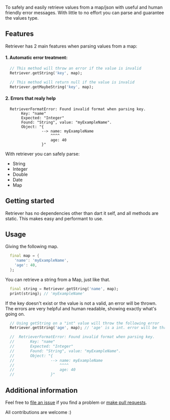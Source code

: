 <!-- 
This README describes the package. If you publish this package to pub.dev,
this README's contents appear on the landing page for your package.

For information about how to write a good package README, see the guide for
[writing package pages](https://dart.dev/guides/libraries/writing-package-pages). 

For general information about developing packages, see the Dart guide for
[creating packages](https://dart.dev/guides/libraries/create-library-packages)
and the Flutter guide for
[developing packages and plugins](https://flutter.dev/developing-packages). 
-->

To safely and easily retrieve values from a map/json with useful and human friendly error messages. With little to no effort you can parse and guarantee the values type.

## Features

Retriever has 2 main features when parsing values from a map:

#### 1. Automatic error treatment:
```dart
  // This method will throw an error if the value is invalid
  Retriever.getString('key', map);

  // This method will return null if the value is invalid
  Retriever.getMaybeString('key', map);
```

#### 2. Errors that realy help
```
  RetrieverFormatError: Found invalid format when parsing key.
       Key: "name"
       Expected: "Integer"
       Found: "String", value: "myExampleName".
       Object: "{
                --> name: myExampleName
                    ^^^^
                    age: 40
                }"
```

With retriever you can safely parse:
- String
- Integer
- Double
- Date
- Map

## Getting started

Retriever has no dependencies other than dart it self, and all methods are static. This makes easy and performant to use.

## Usage

Giving the following map.
```dart
  final map = {
    'name': 'myExampleName',
    'age': 40,
  };
```

You can retrieve a string from a Map, just like that.
```dart
  final string = Retriever.getString('name', map);
  print(string); // 'myExampleName'
```

If the key doesn't exist or the value is not a valid, an error will be thrown.
The errors are very helpful and human readable, showing exactly what's going on.
```dart
  // Using getString on a "int" value will throw the following error
  Retriever.getString('age', map); // 'age' is a int. error will be thrown

  //  RetrieverFormatError: Found invalid format when parsing key.
  //       Key: "name"
  //       Expected: "Integer"
  //       Found: "String", value: "myExampleName".
  //       Object: "{
  //                --> name: myExampleName
  //                    ^^^^
  //                    age: 40
  //                }"
```

## Additional information

Feel free to [file an issue](https://github.com/cosmopool/retriever/issues/new) if you find a problem or [make pull requests](https://github.com/cosmopool/retriever/pulls).

All contributions are welcome :)
